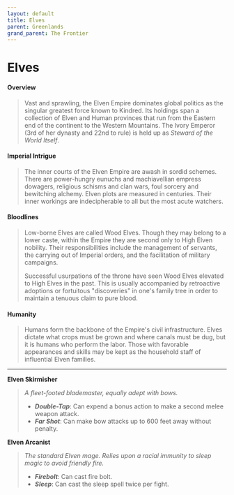```yaml
---
layout: default
title: Elves
parent: Greenlands
grand_parent: The Frontier
---
```


# Elves

#### Overview

> Vast and sprawling, the Elven Empire dominates global politics as the singular greatest force known to Kindred. Its holdings span a collection of Elven and Human provinces that run from the Eastern end of the continent to the Western Mountains. The Ivory Emperor (3rd of her dynasty and 22nd to rule) is held up as *Steward of the World Itself*.

#### Imperial Intrigue

> The inner courts of the Elven Empire are awash in sordid schemes. There are power-hungry eunuchs and machiavellian empress dowagers, religious schisms and clan wars, foul sorcery and bewitching alchemy. Elven plots are measured in centuries. Their inner workings are indecipherable to all but the most acute watchers.

#### Bloodlines

> Low-borne Elves are called Wood Elves. Though they may belong to a lower caste, within the Empire they are second only to High Elven nobility. Their responsibilities include the management of servants, the carrying out of Imperial orders, and the facilitation of military campaigns.
> 
> Successful usurpations of the throne have seen Wood Elves elevated to High Elves in the past. This is usually accompanied by retroactive adoptions or fortuitous "discoveries" in one's family tree in order to maintain a tenuous claim to pure blood.

#### Humanity

> Humans form the backbone of the Empire's civil infrastructure. Elves dictate what crops must be grown and where canals must be dug, but it is humans who perform the labor. Those with favorable appearances and skills may be kept as the household staff of influential Elven families.

---

**Elven Skirmisher**

> _A fleet-footed blademaster, equally adept with bows._
>
> * ***Double-Tap***: Can expend a bonus action to make a second melee weapon attack.
> * ***Far Shot***: Can make bow attacks up to 600 feet away without penalty.

**Elven Arcanist**

> _The standard Elven mage. Relies upon a racial immunity to sleep magic to avoid friendly fire._
>
> * ***Firebolt***: Can cast fire bolt.
> * ***Sleep***: Can cast the sleep spell twice per fight.

